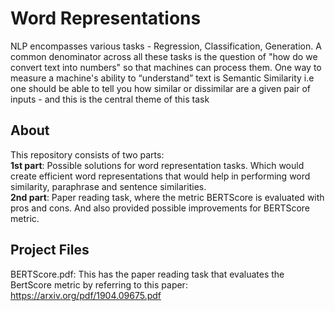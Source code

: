 # Word Representations
NLP encompasses various tasks - Regression, Classification, Generation. A common
denominator across all these tasks is the question of "how do we convert text into
numbers" so that machines can process them. One way to measure a machine's ability
to “understand” text is Semantic Similarity i.e one should be able to tell you how similar
or dissimilar are a given pair of inputs - and this is the central theme of this task

## About
This repository consists of two parts:<br>
<b>1st part</b>: Possible solutions for word representation tasks. Which would create efficient word representations that would help in performing word similarity, paraphrase and sentence similarities. <br>
<b>2nd part</b>: Paper reading task, where the metric BERTScore is evaluated with pros and cons. And also provided possible improvements for BERTScore metric.

## Project Files

BERTScore.pdf: This has the paper reading task that evaluates the BertScore metric by referring to this paper: https://arxiv.org/pdf/1904.09675.pdf
